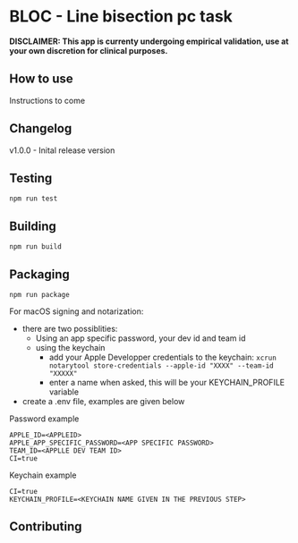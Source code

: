 # BLOC - Line bisection pc task

**DISCLAIMER: This app is currenty undergoing empirical validation, use at your own discretion for clinical purposes.**

## How to use

Instructions to come

## Changelog

v1.0.0 - Inital release version

## Testing

`npm run test`

## Building

`npm run build`

## Packaging

`npm run package`

For macOS signing and notarization:

- there are two possiblities:
  - Using an app specific password, your dev id and team id
  - using the keychain
    - add your Apple Developper credentials to the keychain: `xcrun notarytool store-credentials --apple-id "XXXX" --team-id "XXXXX"`
    - enter a name when asked, this will be your KEYCHAIN_PROFILE variable
- create a .env file, examples are given below

Password example

```
APPLE_ID=<APPLEID>
APPLE_APP_SPECIFIC_PASSWORD=<APP SPECIFIC PASSWORD>
TEAM_ID=<APPLLE DEV TEAM ID>
CI=true
```

Keychain example

```
CI=true
KEYCHAIN_PROFILE=<KEYCHAIN NAME GIVEN IN THE PREVIOUS STEP>
```

## Contributing
